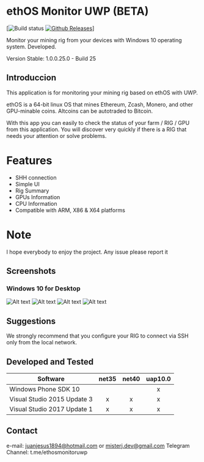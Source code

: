 # ethOS Monitor UWP (BETA)

[![Build status](https://ci.appveyor.com/api/projects/status/ih77qu6tap3o92gu/branch/develop?svg=true)
[![Github Releases](https://img.shields.io/github/downloads/atom/atom/latest/total.svg)](https://github.com/juanjhb1894/ethOS-Monitor-UWP/releases)]

Monitor your mining rig from your devices with Windows 10 operating system. Developed.

Version Stable: 1.0.0.25.0 - Build 25

## Introduccion

This application is for monitoring your mining rig based on ethOS with UWP.

ethOS is a 64-bit linux OS that mines Ethereum, Zcash, Monero, and other GPU-minable coins. Altcoins can be autotraded to Bitcoin.

With this app you can easily to check the status of your farm / RIG / GPU from this application. You will discover very quickly if there is a RIG that needs your attention or solve problems.

# Features

* SHH connection
* Simple UI
* Rig Summary
* GPUs Information
* CPU Information
* Compatible with ARM, X86 & X64 platforms

# Note

I hope everybody to enjoy the project. Any issue please report it


## Screenshots

### Windows 10 for Desktop
![Alt text](http://i66.tinypic.com/2yoq4k6.png?raw=true "Login")
![Alt text](http://i63.tinypic.com/2d0kh2s.png?raw=true "UI - Rig Summary")
![Alt text](http://i68.tinypic.com/70zyhu.png?raw=true "UI - GPU Information")
![Alt text](http://i65.tinypic.com/nnwl1h.png?raw=true "UI - CPU Information")


## Suggestions

We strongly recommend that you configure your RIG to connect via SSH only from the local network.

## Developed and Tested

Software                          | net35 | net40 | uap10.0 |
--------------------------------- | :---: | :---: | :-----: |
Windows Phone SDK 10              |       |       |    x    |
Visual Studio 2015 Update 3       | x     | x     |    x    |
Visual Studio 2017 Update 1       | x     | x     |    x    |

## Contact

e-mail: juanjesus1894@hotmail.com or misterj.dev@gmail.com
Telegram Channel: t.me/ethosmonitoruwp
